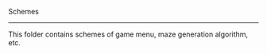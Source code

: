Schemes

--------------------------------------------------------------------
This folder contains schemes of game menu, maze generation algorithm, etc.